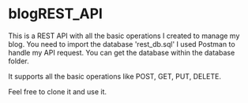 # blogREST_API
This is a REST API with all the basic operations I created to manage my blog.
You need to import the database 'rest_db.sql'
I used Postman to handle my API request.
You can get the database within the database folder.

It supports all the basic operations like POST, GET, PUT, DELETE.

Feel free to clone it and use it.
